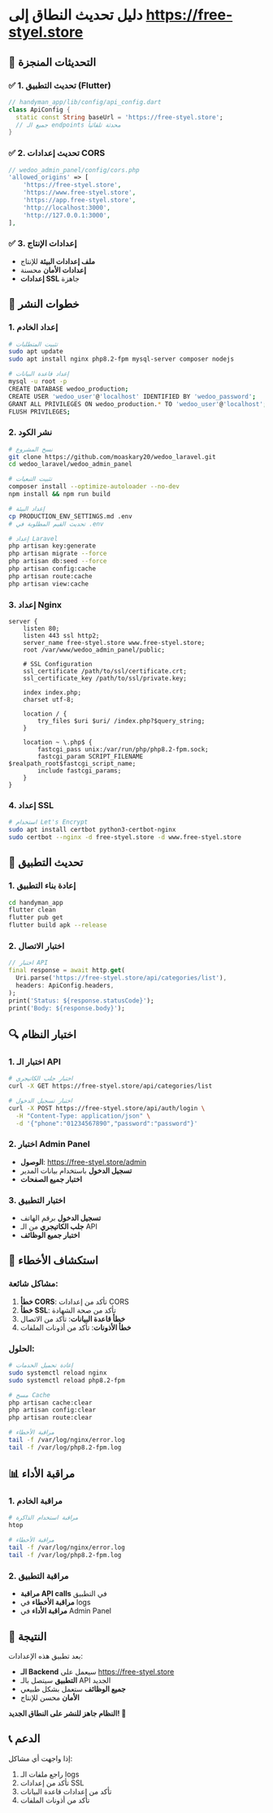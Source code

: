 # دليل تحديث النطاق إلى https://free-styel.store

## 🎯 التحديثات المنجزة

### ✅ 1. تحديث التطبيق (Flutter)
```dart
// handyman_app/lib/config/api_config.dart
class ApiConfig {
  static const String baseUrl = 'https://free-styel.store';
  // جميع الـ endpoints محدثة تلقائياً
}
```

### ✅ 2. تحديث إعدادات CORS
```php
// wedoo_admin_panel/config/cors.php
'allowed_origins' => [
    'https://free-styel.store',
    'https://www.free-styel.store',
    'https://app.free-styel.store',
    'http://localhost:3000',
    'http://127.0.0.1:3000',
],
```

### ✅ 3. إعدادات الإنتاج
- **ملف إعدادات البيئة** للإنتاج
- **إعدادات الأمان** محسنة
- **إعدادات SSL** جاهزة

## 🚀 خطوات النشر

### 1. إعداد الخادم
```bash
# تثبيت المتطلبات
sudo apt update
sudo apt install nginx php8.2-fpm mysql-server composer nodejs

# إعداد قاعدة البيانات
mysql -u root -p
CREATE DATABASE wedoo_production;
CREATE USER 'wedoo_user'@'localhost' IDENTIFIED BY 'wedoo_password';
GRANT ALL PRIVILEGES ON wedoo_production.* TO 'wedoo_user'@'localhost';
FLUSH PRIVILEGES;
```

### 2. نشر الكود
```bash
# نسخ المشروع
git clone https://github.com/moaskary20/wedoo_laravel.git
cd wedoo_laravel/wedoo_admin_panel

# تثبيت التبعيات
composer install --optimize-autoloader --no-dev
npm install && npm run build

# إعداد البيئة
cp PRODUCTION_ENV_SETTINGS.md .env
# تحديث القيم المطلوبة في .env

# إعداد Laravel
php artisan key:generate
php artisan migrate --force
php artisan db:seed --force
php artisan config:cache
php artisan route:cache
php artisan view:cache
```

### 3. إعداد Nginx
```nginx
server {
    listen 80;
    listen 443 ssl http2;
    server_name free-styel.store www.free-styel.store;
    root /var/www/wedoo_admin_panel/public;

    # SSL Configuration
    ssl_certificate /path/to/ssl/certificate.crt;
    ssl_certificate_key /path/to/ssl/private.key;

    index index.php;
    charset utf-8;

    location / {
        try_files $uri $uri/ /index.php?$query_string;
    }

    location ~ \.php$ {
        fastcgi_pass unix:/var/run/php/php8.2-fpm.sock;
        fastcgi_param SCRIPT_FILENAME $realpath_root$fastcgi_script_name;
        include fastcgi_params;
    }
}
```

### 4. إعداد SSL
```bash
# استخدام Let's Encrypt
sudo apt install certbot python3-certbot-nginx
sudo certbot --nginx -d free-styel.store -d www.free-styel.store
```

## 📱 تحديث التطبيق

### 1. إعادة بناء التطبيق
```bash
cd handyman_app
flutter clean
flutter pub get
flutter build apk --release
```

### 2. اختبار الاتصال
```dart
// اختبار API
final response = await http.get(
  Uri.parse('https://free-styel.store/api/categories/list'),
  headers: ApiConfig.headers,
);
print('Status: ${response.statusCode}');
print('Body: ${response.body}');
```

## 🔍 اختبار النظام

### 1. اختبار الـ API
```bash
# اختبار جلب الكاتيجري
curl -X GET https://free-styel.store/api/categories/list

# اختبار تسجيل الدخول
curl -X POST https://free-styel.store/api/auth/login \
  -H "Content-Type: application/json" \
  -d '{"phone":"01234567890","password":"password"}'
```

### 2. اختبار Admin Panel
- **الوصول**: https://free-styel.store/admin
- **تسجيل الدخول** باستخدام بيانات المدير
- **اختبار جميع الصفحات**

### 3. اختبار التطبيق
- **تسجيل الدخول** برقم الهاتف
- **جلب الكاتيجري** من الـ API
- **اختبار جميع الوظائف**

## 🚨 استكشاف الأخطاء

### مشاكل شائعة:
1. **خطأ CORS**: تأكد من إعدادات CORS
2. **خطأ SSL**: تأكد من صحة الشهادة
3. **خطأ قاعدة البيانات**: تأكد من الاتصال
4. **خطأ الأذونات**: تأكد من أذونات الملفات

### الحلول:
```bash
# إعادة تحميل الخدمات
sudo systemctl reload nginx
sudo systemctl reload php8.2-fpm

# مسح Cache
php artisan cache:clear
php artisan config:clear
php artisan route:clear

# مراقبة الأخطاء
tail -f /var/log/nginx/error.log
tail -f /var/log/php8.2-fpm.log
```

## 📊 مراقبة الأداء

### 1. مراقبة الخادم
```bash
# مراقبة استخدام الذاكرة
htop

# مراقبة الأخطاء
tail -f /var/log/nginx/error.log
tail -f /var/log/php8.2-fpm.log
```

### 2. مراقبة التطبيق
- **مراقبة API calls** في التطبيق
- **مراقبة الأخطاء** في logs
- **مراقبة الأداء** في Admin Panel

## 🎉 النتيجة

بعد تطبيق هذه الإعدادات:
- **الـ Backend** سيعمل على https://free-styel.store
- **التطبيق** سيتصل بالـ API الجديد
- **جميع الوظائف** ستعمل بشكل طبيعي
- **الأمان** محسن للإنتاج

**النظام جاهز للنشر على النطاق الجديد! 🚀**

## 📞 الدعم

إذا واجهت أي مشاكل:
1. راجع ملفات الـ logs
2. تأكد من إعدادات SSL
3. تأكد من إعدادات قاعدة البيانات
4. تأكد من أذونات الملفات
